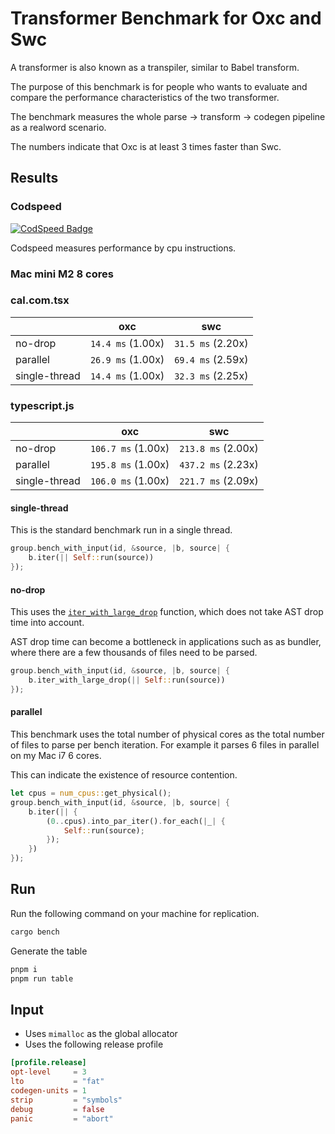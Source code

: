 # Transformer Benchmark for Oxc and Swc

A transformer is also known as a transpiler, similar to Babel transform.

The purpose of this benchmark is for people who wants to evaluate and compare the performance characteristics of the two transformer.

The benchmark measures the whole parse -> transform -> codegen pipeline as a realword scenario.

The numbers indicate that Oxc is at least 3 times faster than Swc.

## Results

### Codspeed

[![CodSpeed Badge][codspeed-badge]][codspeed-url]

[codspeed-badge]: https://img.shields.io/endpoint?url=https://codspeed.io/badge.json
[codspeed-url]: https://codspeed.io/oxc-project/bench-javascript-transformer-written-in-rust/benchmarks

Codspeed measures performance by cpu instructions.

### Mac mini M2 8 cores

### cal.com.tsx

|               | oxc               | swc               |
| ------------- | ----------------- | ----------------- |
| no-drop       | `14.4 ms` (1.00x) | `31.5 ms` (2.20x) |
| parallel      | `26.9 ms` (1.00x) | `69.4 ms` (2.59x) |
| single-thread | `14.4 ms` (1.00x) | `32.3 ms` (2.25x) |

### typescript.js

|               | oxc                | swc                |
| ------------- | ------------------ | ------------------ |
| no-drop       | `106.7 ms` (1.00x) | `213.8 ms` (2.00x) |
| parallel      | `195.8 ms` (1.00x) | `437.2 ms` (2.23x) |
| single-thread | `106.0 ms` (1.00x) | `221.7 ms` (2.09x) |

#### single-thread

This is the standard benchmark run in a single thread.

```rust
group.bench_with_input(id, &source, |b, source| {
    b.iter(|| Self::run(source))
});
```

#### no-drop

This uses the [`iter_with_large_drop`](https://docs.rs/criterion/0.5.1/criterion/struct.Bencher.html#method.iter_with_large_drop) function, which does not take AST drop time into account.

AST drop time can become a bottleneck in applications such as as bundler,
where there are a few thousands of files need to be parsed.

```rust
group.bench_with_input(id, &source, |b, source| {
    b.iter_with_large_drop(|| Self::run(source))
});
```

#### parallel

This benchmark uses the total number of physical cores as the total number of files to parse per bench iteration. For example it parses 6 files in parallel on my Mac i7 6 cores.

This can indicate the existence of resource contention.

```rust
let cpus = num_cpus::get_physical();
group.bench_with_input(id, &source, |b, source| {
    b.iter(|| {
        (0..cpus).into_par_iter().for_each(|_| {
            Self::run(source);
        });
    })
});
```

## Run

Run the following command on your machine for replication.

```bash
cargo bench
```

Generate the table

```bash
pnpm i
pnpm run table
```

## Input

* Uses `mimalloc` as the global allocator
* Uses the following release profile

```toml
[profile.release]
opt-level     = 3
lto           = "fat"
codegen-units = 1
strip         = "symbols"
debug         = false
panic         = "abort"
```
